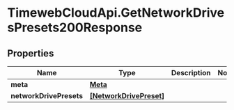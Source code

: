 # TimewebCloudApi.GetNetworkDrivesPresets200Response

## Properties

Name | Type | Description | Notes
------------ | ------------- | ------------- | -------------
**meta** | [**Meta**](Meta.md) |  | 
**networkDrivePresets** | [**[NetworkDrivePreset]**](NetworkDrivePreset.md) |  | 


